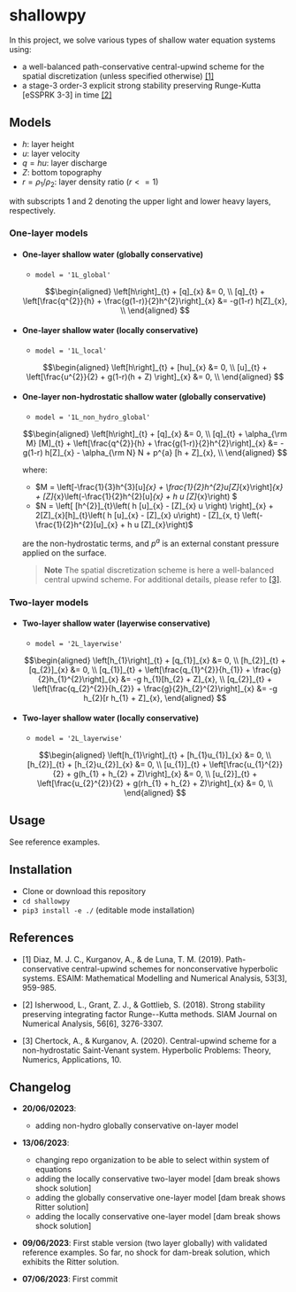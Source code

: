 # shallowpy

In this project, we solve various types of shallow water equation systems using:
- a well-balanced path-conservative central-upwind scheme for the spatial discretization (unless specified otherwise) [[1]](#1)
- a stage-3 order-3 explicit strong stability preserving Runge-Kutta [eSSPRK 3-3] in time [[2]](#2)

## Models

- $h$: layer height
- $u$: layer velocity
- $q = hu$: layer discharge
- $Z$: bottom topography
- $r = \rho_1/\rho_2$: layer density ratio ($r <=1$)

with subscripts $1$ and $2$ denoting the upper light and lower heavy layers, respectively.

### One-layer models

- #### One-layer shallow water (globally conservative)

  - `model = '1L_global'`

  ```math
  \begin{aligned}

  \left[h\right]_{t} + [q]_{x} &= 0, \\
  [q]_{t} + \left[\frac{q^{2}}{h} + \frac{g(1-r)}{2}h^{2}\right]_{x} &= -g(1-r) h[Z]_{x}, \\

  \end{aligned}

  ```

- #### One-layer shallow water (locally conservative)

  - `model = '1L_local'`

  ```math
  \begin{aligned}

  \left[h\right]_{t} + [hu]_{x} &= 0, \\
  [u]_{t} + \left[\frac{u^{2}}{2} + g(1-r)(h + Z) \right]_{x} &= 0, \\

  \end{aligned}

  ```

- #### One-layer non-hydrostatic shallow water (globally conservative)

  - `model = '1L_non_hydro_global'`

  ```math
  \begin{aligned}

  \left[h\right]_{t} + [q]_{x} &= 0, \\
  [q]_{t} + \alpha_{\rm M} [M]_{t} + \left[\frac{q^{2}}{h} + \frac{g(1-r)}{2}h^{2}\right]_{x} &= -g(1-r) h[Z]_{x} - \alpha_{\rm N} N + p^{a} [h + Z]_{x}, \\

  \end{aligned}

  ```

  where:
    - $M = \left[-\frac{1}{3}h^{3}[u]_{x} + \frac{1}{2}h^{2}u[Z]_{x}\right]_{x} + [Z]_{x}\left(-\frac{1}{2}h^{2}[u]_{x} + h u [Z]_{x}\right) $
    - $N = \left[ [h^{2}]_{t}\left( h [u]_{x} - [Z]_{x} u \right)   \right]_{x} + 2[Z]_{x}[h]_{t}\left( h [u]_{x} - [Z]_{x} u\right) - [Z]_{x, t} \left(-\frac{1}{2}h^{2}[u]_{x} + h u [Z]_{x}\right)$

  are the non-hydrostatic terms, and $p^{a}$ is an external constant pressure applied on the surface.


  > **Note**
  > The spatial discretization scheme is here a well-balanced central upwind scheme. For additional details, please refer to [[3]](#3).

### Two-layer models

- #### Two-layer shallow water (layerwise conservative)

  - `model = '2L_layerwise'`

  ```math
  \begin{aligned}

  \left[h_{1}\right]_{t} + [q_{1}]_{x} &= 0, \\
  [h_{2}]_{t} + [q_{2}]_{x} &= 0, \\
  [q_{1}]_{t} + \left[\frac{q_{1}^{2}}{h_{1}} + \frac{g}{2}h_{1}^{2}\right]_{x} &= -g h_{1}[h_{2} + Z]_{x}, \\
  [q_{2}]_{t} + \left[\frac{q_{2}^{2}}{h_{2}} + \frac{g}{2}h_{2}^{2}\right]_{x} &= -g h_{2}[r h_{1} + Z]_{x},

  \end{aligned}

  ```

- #### Two-layer shallow water (locally conservative)

  - `model = '2L_layerwise'`

  ```math
  \begin{aligned}

  \left[h_{1}\right]_{t} + [h_{1}u_{1}]_{x} &= 0, \\
  [h_{2}]_{t} + [h_{2}u_{2}]_{x} &= 0, \\
  [u_{1}]_{t} + \left[\frac{u_{1}^{2}}{2} + g(h_{1} + h_{2} + Z)\right]_{x} &= 0, \\
  [u_{2}]_{t} + \left[\frac{u_{2}^{2}}{2} + g(rh_{1} + h_{2} + Z)\right]_{x} &= 0, \\

  \end{aligned}

  ```

## Usage

See reference examples.

## Installation

- Clone or download this repository
- `cd shallowpy`
- `pip3 install -e ./` (editable mode installation)


## References

- <a id="1">[1]</a> Diaz, M. J. C., Kurganov, A., & de Luna, T. M. (2019). Path-conservative central-upwind schemes for nonconservative hyperbolic systems. ESAIM: Mathematical Modelling and Numerical Analysis, 53[3], 959-985.

- <a id="2">[2]</a> Isherwood, L., Grant, Z. J., & Gottlieb, S. (2018). Strong stability preserving integrating factor Runge--Kutta methods. SIAM Journal on Numerical Analysis, 56[6], 3276-3307.

- <a id="3">[3]</a> Chertock, A., & Kurganov, A. (2020). Central-upwind scheme for a non-hydrostatic Saint-Venant system. Hyperbolic Problems: Theory, Numerics, Applications, 10.

## Changelog

- **20/06/02023**:
  - adding non-hydro globally conservative on-layer model

- **13/06/2023**:
  - changing repo organization to be able to select within system of equations
  - adding the locally conservative two-layer model [dam break shows shock solution]
  - adding the globally conservative one-layer model [dam break shows Ritter solution]
  - adding the locally conservative one-layer model [dam break shows shock solution]

- **09/06/2023**: First stable version (two layer globally) with validated reference examples. So far, no shock for dam-break solution, which exhibits the Ritter solution.
  
- **07/06/2023**: First commit